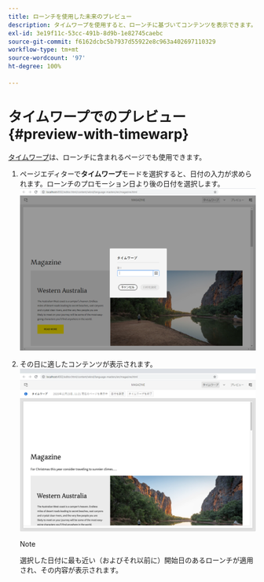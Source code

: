 ```yaml
---
title: ローンチを使用した未来のプレビュー
description: タイムワープを使用すると、ローンチに基づいてコンテンツを表示できます。
exl-id: 3e19f11c-53cc-491b-8d9b-1e82745caebc
source-git-commit: f6162dcbc5b7937d55922e8c963a402697110329
workflow-type: tm+mt
source-wordcount: '97'
ht-degree: 100%

---
```


# タイムワープでのプレビュー {#preview-with-timewarp}

[タイムワープ](/help/sites-cloud/authoring/sites-console/page-versions.md#timewarp)は、ローンチに含まれるページでも使用できます。

1. ページエディターで&#x200B;**タイムワープ**モードを選択すると、日付の入力が求められます。ローンチのプロモーション日より後の日付を選択します。
   ![ページエディターからローンチをナビゲーション](/help/sites-cloud/authoring/assets/launches-timewarp-01.png)

1. その日に適したコンテンツが表示されます。
   ![ページエディターからローンチをナビゲーション](/help/sites-cloud/authoring/assets/launches-timewarp-02.png)

   >[!NOTE]
   >
   >選択した日付に最も近い（およびそれ以前に）開始日のあるローンチが適用され、その内容が表示されます。
